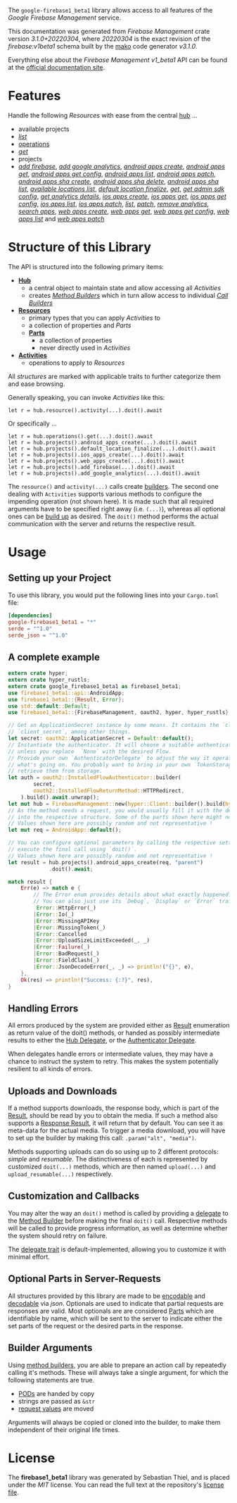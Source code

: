 <!---
DO NOT EDIT !
This file was generated automatically from 'src/mako/api/README.md.mako'
DO NOT EDIT !
-->
The `google-firebase1_beta1` library allows access to all features of the *Google Firebase Management* service.

This documentation was generated from *Firebase Management* crate version *3.1.0+20220304*, where *20220304* is the exact revision of the *firebase:v1beta1* schema built by the [mako](http://www.makotemplates.org/) code generator *v3.1.0*.

Everything else about the *Firebase Management* *v1_beta1* API can be found at the
[official documentation site](https://firebase.google.com).
# Features

Handle the following *Resources* with ease from the central [hub](https://docs.rs/google-firebase1_beta1/3.1.0+20220304/google_firebase1_beta1/FirebaseManagement) ... 

* available projects
 * [*list*](https://docs.rs/google-firebase1_beta1/3.1.0+20220304/google_firebase1_beta1/api::AvailableProjectListCall)
* [operations](https://docs.rs/google-firebase1_beta1/3.1.0+20220304/google_firebase1_beta1/api::Operation)
 * [*get*](https://docs.rs/google-firebase1_beta1/3.1.0+20220304/google_firebase1_beta1/api::OperationGetCall)
* projects
 * [*add firebase*](https://docs.rs/google-firebase1_beta1/3.1.0+20220304/google_firebase1_beta1/api::ProjectAddFirebaseCall), [*add google analytics*](https://docs.rs/google-firebase1_beta1/3.1.0+20220304/google_firebase1_beta1/api::ProjectAddGoogleAnalyticCall), [*android apps create*](https://docs.rs/google-firebase1_beta1/3.1.0+20220304/google_firebase1_beta1/api::ProjectAndroidAppCreateCall), [*android apps get*](https://docs.rs/google-firebase1_beta1/3.1.0+20220304/google_firebase1_beta1/api::ProjectAndroidAppGetCall), [*android apps get config*](https://docs.rs/google-firebase1_beta1/3.1.0+20220304/google_firebase1_beta1/api::ProjectAndroidAppGetConfigCall), [*android apps list*](https://docs.rs/google-firebase1_beta1/3.1.0+20220304/google_firebase1_beta1/api::ProjectAndroidAppListCall), [*android apps patch*](https://docs.rs/google-firebase1_beta1/3.1.0+20220304/google_firebase1_beta1/api::ProjectAndroidAppPatchCall), [*android apps sha create*](https://docs.rs/google-firebase1_beta1/3.1.0+20220304/google_firebase1_beta1/api::ProjectAndroidAppShaCreateCall), [*android apps sha delete*](https://docs.rs/google-firebase1_beta1/3.1.0+20220304/google_firebase1_beta1/api::ProjectAndroidAppShaDeleteCall), [*android apps sha list*](https://docs.rs/google-firebase1_beta1/3.1.0+20220304/google_firebase1_beta1/api::ProjectAndroidAppShaListCall), [*available locations list*](https://docs.rs/google-firebase1_beta1/3.1.0+20220304/google_firebase1_beta1/api::ProjectAvailableLocationListCall), [*default location finalize*](https://docs.rs/google-firebase1_beta1/3.1.0+20220304/google_firebase1_beta1/api::ProjectDefaultLocationFinalizeCall), [*get*](https://docs.rs/google-firebase1_beta1/3.1.0+20220304/google_firebase1_beta1/api::ProjectGetCall), [*get admin sdk config*](https://docs.rs/google-firebase1_beta1/3.1.0+20220304/google_firebase1_beta1/api::ProjectGetAdminSdkConfigCall), [*get analytics details*](https://docs.rs/google-firebase1_beta1/3.1.0+20220304/google_firebase1_beta1/api::ProjectGetAnalyticsDetailCall), [*ios apps create*](https://docs.rs/google-firebase1_beta1/3.1.0+20220304/google_firebase1_beta1/api::ProjectIosAppCreateCall), [*ios apps get*](https://docs.rs/google-firebase1_beta1/3.1.0+20220304/google_firebase1_beta1/api::ProjectIosAppGetCall), [*ios apps get config*](https://docs.rs/google-firebase1_beta1/3.1.0+20220304/google_firebase1_beta1/api::ProjectIosAppGetConfigCall), [*ios apps list*](https://docs.rs/google-firebase1_beta1/3.1.0+20220304/google_firebase1_beta1/api::ProjectIosAppListCall), [*ios apps patch*](https://docs.rs/google-firebase1_beta1/3.1.0+20220304/google_firebase1_beta1/api::ProjectIosAppPatchCall), [*list*](https://docs.rs/google-firebase1_beta1/3.1.0+20220304/google_firebase1_beta1/api::ProjectListCall), [*patch*](https://docs.rs/google-firebase1_beta1/3.1.0+20220304/google_firebase1_beta1/api::ProjectPatchCall), [*remove analytics*](https://docs.rs/google-firebase1_beta1/3.1.0+20220304/google_firebase1_beta1/api::ProjectRemoveAnalyticCall), [*search apps*](https://docs.rs/google-firebase1_beta1/3.1.0+20220304/google_firebase1_beta1/api::ProjectSearchAppCall), [*web apps create*](https://docs.rs/google-firebase1_beta1/3.1.0+20220304/google_firebase1_beta1/api::ProjectWebAppCreateCall), [*web apps get*](https://docs.rs/google-firebase1_beta1/3.1.0+20220304/google_firebase1_beta1/api::ProjectWebAppGetCall), [*web apps get config*](https://docs.rs/google-firebase1_beta1/3.1.0+20220304/google_firebase1_beta1/api::ProjectWebAppGetConfigCall), [*web apps list*](https://docs.rs/google-firebase1_beta1/3.1.0+20220304/google_firebase1_beta1/api::ProjectWebAppListCall) and [*web apps patch*](https://docs.rs/google-firebase1_beta1/3.1.0+20220304/google_firebase1_beta1/api::ProjectWebAppPatchCall)




# Structure of this Library

The API is structured into the following primary items:

* **[Hub](https://docs.rs/google-firebase1_beta1/3.1.0+20220304/google_firebase1_beta1/FirebaseManagement)**
    * a central object to maintain state and allow accessing all *Activities*
    * creates [*Method Builders*](https://docs.rs/google-firebase1_beta1/3.1.0+20220304/google_firebase1_beta1/client::MethodsBuilder) which in turn
      allow access to individual [*Call Builders*](https://docs.rs/google-firebase1_beta1/3.1.0+20220304/google_firebase1_beta1/client::CallBuilder)
* **[Resources](https://docs.rs/google-firebase1_beta1/3.1.0+20220304/google_firebase1_beta1/client::Resource)**
    * primary types that you can apply *Activities* to
    * a collection of properties and *Parts*
    * **[Parts](https://docs.rs/google-firebase1_beta1/3.1.0+20220304/google_firebase1_beta1/client::Part)**
        * a collection of properties
        * never directly used in *Activities*
* **[Activities](https://docs.rs/google-firebase1_beta1/3.1.0+20220304/google_firebase1_beta1/client::CallBuilder)**
    * operations to apply to *Resources*

All *structures* are marked with applicable traits to further categorize them and ease browsing.

Generally speaking, you can invoke *Activities* like this:

```Rust,ignore
let r = hub.resource().activity(...).doit().await
```

Or specifically ...

```ignore
let r = hub.operations().get(...).doit().await
let r = hub.projects().android_apps_create(...).doit().await
let r = hub.projects().default_location_finalize(...).doit().await
let r = hub.projects().ios_apps_create(...).doit().await
let r = hub.projects().web_apps_create(...).doit().await
let r = hub.projects().add_firebase(...).doit().await
let r = hub.projects().add_google_analytics(...).doit().await
```

The `resource()` and `activity(...)` calls create [builders][builder-pattern]. The second one dealing with `Activities` 
supports various methods to configure the impending operation (not shown here). It is made such that all required arguments have to be 
specified right away (i.e. `(...)`), whereas all optional ones can be [build up][builder-pattern] as desired.
The `doit()` method performs the actual communication with the server and returns the respective result.

# Usage

## Setting up your Project

To use this library, you would put the following lines into your `Cargo.toml` file:

```toml
[dependencies]
google-firebase1_beta1 = "*"
serde = "^1.0"
serde_json = "^1.0"
```

## A complete example

```Rust
extern crate hyper;
extern crate hyper_rustls;
extern crate google_firebase1_beta1 as firebase1_beta1;
use firebase1_beta1::api::AndroidApp;
use firebase1_beta1::{Result, Error};
use std::default::Default;
use firebase1_beta1::{FirebaseManagement, oauth2, hyper, hyper_rustls};

// Get an ApplicationSecret instance by some means. It contains the `client_id` and 
// `client_secret`, among other things.
let secret: oauth2::ApplicationSecret = Default::default();
// Instantiate the authenticator. It will choose a suitable authentication flow for you, 
// unless you replace  `None` with the desired Flow.
// Provide your own `AuthenticatorDelegate` to adjust the way it operates and get feedback about 
// what's going on. You probably want to bring in your own `TokenStorage` to persist tokens and
// retrieve them from storage.
let auth = oauth2::InstalledFlowAuthenticator::builder(
        secret,
        oauth2::InstalledFlowReturnMethod::HTTPRedirect,
    ).build().await.unwrap();
let mut hub = FirebaseManagement::new(hyper::Client::builder().build(hyper_rustls::HttpsConnector::with_native_roots().https_or_http().enable_http1().enable_http2().build()), auth);
// As the method needs a request, you would usually fill it with the desired information
// into the respective structure. Some of the parts shown here might not be applicable !
// Values shown here are possibly random and not representative !
let mut req = AndroidApp::default();

// You can configure optional parameters by calling the respective setters at will, and
// execute the final call using `doit()`.
// Values shown here are possibly random and not representative !
let result = hub.projects().android_apps_create(req, "parent")
             .doit().await;

match result {
    Err(e) => match e {
        // The Error enum provides details about what exactly happened.
        // You can also just use its `Debug`, `Display` or `Error` traits
         Error::HttpError(_)
        |Error::Io(_)
        |Error::MissingAPIKey
        |Error::MissingToken(_)
        |Error::Cancelled
        |Error::UploadSizeLimitExceeded(_, _)
        |Error::Failure(_)
        |Error::BadRequest(_)
        |Error::FieldClash(_)
        |Error::JsonDecodeError(_, _) => println!("{}", e),
    },
    Ok(res) => println!("Success: {:?}", res),
}

```
## Handling Errors

All errors produced by the system are provided either as [Result](https://docs.rs/google-firebase1_beta1/3.1.0+20220304/google_firebase1_beta1/client::Result) enumeration as return value of
the doit() methods, or handed as possibly intermediate results to either the 
[Hub Delegate](https://docs.rs/google-firebase1_beta1/3.1.0+20220304/google_firebase1_beta1/client::Delegate), or the [Authenticator Delegate](https://docs.rs/yup-oauth2/*/yup_oauth2/trait.AuthenticatorDelegate.html).

When delegates handle errors or intermediate values, they may have a chance to instruct the system to retry. This 
makes the system potentially resilient to all kinds of errors.

## Uploads and Downloads
If a method supports downloads, the response body, which is part of the [Result](https://docs.rs/google-firebase1_beta1/3.1.0+20220304/google_firebase1_beta1/client::Result), should be
read by you to obtain the media.
If such a method also supports a [Response Result](https://docs.rs/google-firebase1_beta1/3.1.0+20220304/google_firebase1_beta1/client::ResponseResult), it will return that by default.
You can see it as meta-data for the actual media. To trigger a media download, you will have to set up the builder by making
this call: `.param("alt", "media")`.

Methods supporting uploads can do so using up to 2 different protocols: 
*simple* and *resumable*. The distinctiveness of each is represented by customized 
`doit(...)` methods, which are then named `upload(...)` and `upload_resumable(...)` respectively.

## Customization and Callbacks

You may alter the way an `doit()` method is called by providing a [delegate](https://docs.rs/google-firebase1_beta1/3.1.0+20220304/google_firebase1_beta1/client::Delegate) to the 
[Method Builder](https://docs.rs/google-firebase1_beta1/3.1.0+20220304/google_firebase1_beta1/client::CallBuilder) before making the final `doit()` call. 
Respective methods will be called to provide progress information, as well as determine whether the system should 
retry on failure.

The [delegate trait](https://docs.rs/google-firebase1_beta1/3.1.0+20220304/google_firebase1_beta1/client::Delegate) is default-implemented, allowing you to customize it with minimal effort.

## Optional Parts in Server-Requests

All structures provided by this library are made to be [encodable](https://docs.rs/google-firebase1_beta1/3.1.0+20220304/google_firebase1_beta1/client::RequestValue) and 
[decodable](https://docs.rs/google-firebase1_beta1/3.1.0+20220304/google_firebase1_beta1/client::ResponseResult) via *json*. Optionals are used to indicate that partial requests are responses 
are valid.
Most optionals are are considered [Parts](https://docs.rs/google-firebase1_beta1/3.1.0+20220304/google_firebase1_beta1/client::Part) which are identifiable by name, which will be sent to 
the server to indicate either the set parts of the request or the desired parts in the response.

## Builder Arguments

Using [method builders](https://docs.rs/google-firebase1_beta1/3.1.0+20220304/google_firebase1_beta1/client::CallBuilder), you are able to prepare an action call by repeatedly calling it's methods.
These will always take a single argument, for which the following statements are true.

* [PODs][wiki-pod] are handed by copy
* strings are passed as `&str`
* [request values](https://docs.rs/google-firebase1_beta1/3.1.0+20220304/google_firebase1_beta1/client::RequestValue) are moved

Arguments will always be copied or cloned into the builder, to make them independent of their original life times.

[wiki-pod]: http://en.wikipedia.org/wiki/Plain_old_data_structure
[builder-pattern]: http://en.wikipedia.org/wiki/Builder_pattern
[google-go-api]: https://github.com/google/google-api-go-client

# License
The **firebase1_beta1** library was generated by Sebastian Thiel, and is placed 
under the *MIT* license.
You can read the full text at the repository's [license file][repo-license].

[repo-license]: https://github.com/Byron/google-apis-rsblob/main/LICENSE.md
